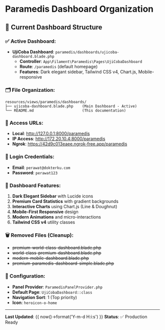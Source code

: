 # Paramedis Dashboard Organization

## 📁 Current Dashboard Structure

### ✅ Active Dashboard:
- **UjiCoba Dashboard**: `paramedis/dashboards/ujicoba-dashboard.blade.php`
  - **Controller**: `App\Filament\Paramedis\Pages\UjiCobaDashboard`
  - **Route**: `/paramedis` (default homepage)
  - **Features**: Dark elegant sidebar, Tailwind CSS v4, Chart.js, Mobile-responsive

### 🗂️ File Organization:
```
resources/views/paramedis/dashboards/
├── ujicoba-dashboard.blade.php    (Main Dashboard - Active)
└── README.md                      (This documentation)
```

### 🔗 Access URLs:
- **Local**: http://127.0.0.1:8000/paramedis
- **IP Access**: http://172.20.10.4:8000/paramedis  
- **Ngrok**: https://42d9c013eaee.ngrok-free.app/paramedis

### 👤 Login Credentials:
- **Email**: `perawat@dokterku.com`
- **Password**: `perawat123`

### 🎯 Dashboard Features:
1. **Dark Elegant Sidebar** with Lucide icons
2. **Premium Card Statistics** with gradient backgrounds
3. **Interactive Charts** using Chart.js (Line & Doughnut)
4. **Mobile-First Responsive** design
5. **Modern Animations** and micro-interactions
6. **Tailwind CSS v4** utility classes

### 🗑️ Removed Files (Cleanup):
- ~~premium-world-class-dashboard.blade.php~~
- ~~world-class-premium-dashboard.blade.php~~
- ~~modern-mobile-dashboard.blade.php~~
- ~~premium-paramedis-dashboard-simple.blade.php~~

### 📝 Configuration:
- **Panel Provider**: `ParamedisPanelProvider.php`
- **Default Page**: `UjiCobaDashboard::class`
- **Navigation Sort**: 1 (Top priority)
- **Icon**: `heroicon-o-home`

---
**Last Updated**: {{ now()->format('Y-m-d H:i:s') }}
**Status**: ✅ Production Ready